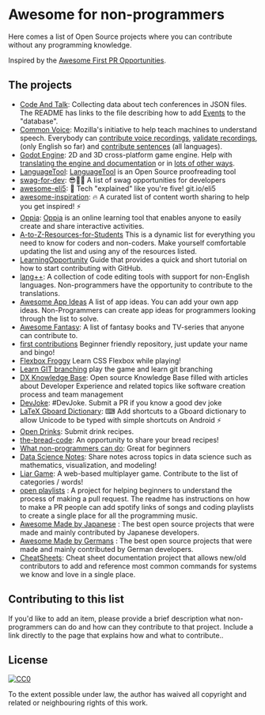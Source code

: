 # Awesome for non-programmers

Here comes a list of Open Source projects where you can contribute without any programming knowledge.

Inspired by the [Awesome First PR Opportunities](https://github.com/MunGell/awesome-for-beginners/).


## The projects

* [Code And Talk](https://github.com/szabgab/codeandtalk.com): Collecting data about tech conferences in JSON files. The README has links to the file describing how to add [Events](https://github.com/szabgab/codeandtalk.com/blob/main/docs/EVENTS.md) to the "database".
* [Common Voice](https://voice.mozilla.org/): Mozilla's initiative to help teach machines to understand speech. Everybody can [contribute voice recordings](https://voice.mozilla.org/en/record), [validate recordings](https://voice.mozilla.org/en), (only English so far) and [contribute sentences](https://voice-sprint.mozilla.community/contributing/) (all languages).
* [Godot Engine](https://godotengine.org/): 2D and 3D cross-platform game engine. Help with [translating the engine and documentation](https://godotengine.org/article/godots-documentation-now-open-translation) or in [lots of other ways](http://docs.godotengine.org/en/latest/community/contributing/ways_to_contribute.html).
* [LanguageTool](https://github.com/languagetool-org/languagetool): [LanguageTool](https://community.languagetool.org/) is an Open Source proofreading tool
* [swag-for-dev](https://github.com/swapagarwal/swag-for-dev): 😎👕🧦 A list of swag opportunities for developers
* [awesome-eli5](https://github.com/swapagarwal/awesome-eli5): 👶 Tech "explained" like you're five! git.io/eli5
* [awesome-inspiration](https://github.com/swapagarwal/awesome-inspiration): 🔥 A curated list of content worth sharing to help you get inspired! ⚡️
* [Oppia](https://github.com/oppia/oppia/wiki/Teaching-with-Oppia): [Oppia](https://www.oppia.org) is an online learning tool that enables anyone to easily create and share interactive activities.
* [A-to-Z-Resources-for-Students](https://github.com/dipakkr/A-to-Z-Resources-for-Students) This is a dynamic list for everything you need to know for coders and non-coders. Make yourself comfortable updating the list and using any of the resources listed.
* [LearningOpportunity](https://guides.github.com/activities/hello-world/) Guide that provides a quick and short tutorial on how to start contributing with GitHub.
* [lang++](https://github.com/fibanneacci/langplusplus): A collection of code editing tools with support for non-English languages. Non-programmers have the opportunity to contribute to the translations.
* [Awesome App Ideas](https://github.com/tastejs/awesome-app-ideas) A list of app ideas. You can add your own app ideas. Non-Programmers can create app ideas for programmers looking through the list to solve.
* [Awesome Fantasy](https://github.com/RichardLitt/awesome-fantasy): A list of fantasy books and TV-series that anyone can contribute to.
* [first contributions](https://github.com/firstcontributions/first-contributions) Beginner friendly repository, just update your name and bingo!
* [Flexbox Froggy](https://github.com/thomaspark/flexboxfroggy) Learn CSS Flexbox while playing!
* [Learn GIT branching](https://pcottle.github.io/learnGitBranching) play the game and learn git branching
* [DX Knowledge Base](https://github.com/DXHeroes/knowledge-base-content): Open source Knowledge Base filled with articles about Developer Experience and related topics like software creation process and team management
* [DevJoke](https://github.com/shrutikapoor08/devjoke): #DevJoke. Submit a PR if you know a good dev joke 
* [LaTeX Gboard Dictionary](https://github.com/DenverCoder1/LaTeX-Gboard-Dictionary/issues/5): ⌨ Add shortcuts to a Gboard dictionary to allow Unicode to be typed with simple shortcuts on Android ⚡
* [Open Drinks](https://github.com/alfg/opendrinks): Submit drink recipes.
* [the-bread-code](https://github.com/hendricius/the-bread-code): An opportunity to share your bread recipes! 
* [What non-programmers can do](https://github.com/tvanantwerp/github-for-non-programmers): Great for beginners
* [Data Science Notes](https://github.com/wyattowalsh/data-science-notes): Share notes across topics in data science such as mathematics, visualization, and modeling! 
* [Liar Game](https://github.com/fibanneacci/liar): A web-based multiplayer game. Contribute to the list of categories / words!
* [open playlists](https://github.com/bhargav794/hacktoberfest-practice-music-playlists) : A project for helping beginners to understand the process of making a pull request. The readme has instructions on how to make a PR people can add spotify links of songs and coding playlists to create a single place for all the programming music.
* [Awesome Made by Japanese](https://github.com/mvximenko/awesome-made-by-japanese) : The best open source projects that were made and mainly contributed by Japanese developers.
* [Awesome Made by Germans](https://github.com/mvximenko/awesome-made-by-germans) : The best open source projects that were made and mainly contributed by German developers. 
* [CheatSheets](https://github.com/Jahenr/CheatSheets): Cheat sheet documentation project that allows new/old contributors to add and reference most common commands for systems we know and love in a single place.


## Contributing to this list

If you'd like to add an item, please provide a brief description what non-programmers can do and how can they contribute to that project. Include a link directly to the page that explains how and what to contribute..


## License

[![CC0](http://i.creativecommons.org/p/zero/1.0/88x31.png)](http://creativecommons.org/publicdomain/zero/1.0/)

To the extent possible under law, the author has waived all copyright and related or neighbouring rights of this work.

